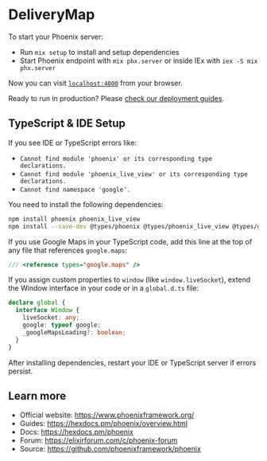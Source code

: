 # DeliveryMap

To start your Phoenix server:

  * Run `mix setup` to install and setup dependencies
  * Start Phoenix endpoint with `mix phx.server` or inside IEx with `iex -S mix phx.server`

Now you can visit [`localhost:4000`](http://localhost:4000) from your browser.

Ready to run in production? Please [check our deployment guides](https://hexdocs.pm/phoenix/deployment.html).

## TypeScript & IDE Setup

If you see IDE or TypeScript errors like:
- `Cannot find module 'phoenix' or its corresponding type declarations.`
- `Cannot find module 'phoenix_live_view' or its corresponding type declarations.`
- `Cannot find namespace 'google'.`

You need to install the following dependencies:

```sh
npm install phoenix phoenix_live_view
npm install --save-dev @types/phoenix @types/phoenix_live_view @types/google.maps
```

If you use Google Maps in your TypeScript code, add this line at the top of any file that references `google.maps`:

```typescript
/// <reference types="google.maps" />
```

If you assign custom properties to `window` (like `window.liveSocket`), extend the Window interface in your code or in a `global.d.ts` file:

```typescript
declare global {
  interface Window {
    liveSocket: any;
    google: typeof google;
    _googleMapsLoading?: boolean;
  }
}
```

After installing dependencies, restart your IDE or TypeScript server if errors persist.

## Learn more

  * Official website: https://www.phoenixframework.org/
  * Guides: https://hexdocs.pm/phoenix/overview.html
  * Docs: https://hexdocs.pm/phoenix
  * Forum: https://elixirforum.com/c/phoenix-forum
  * Source: https://github.com/phoenixframework/phoenix
